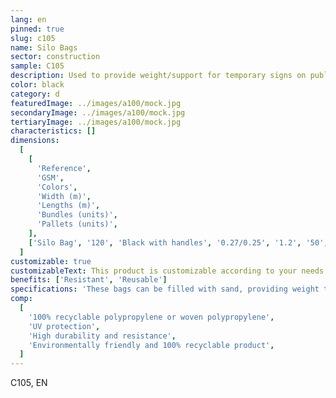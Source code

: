 ```yaml
---
lang: en
pinned: true
slug: c105
name: Silo Bags
sector: construction
sample: C105
description: Used to provide weight/support for temporary signs on public roads.
color: black
category: d
featuredImage: ../images/a100/mock.jpg
secondaryImage: ../images/a100/mock.jpg
tertiaryImage: ../images/a100/mock.jpg
characteristics: []
dimensions:
  [
    [
      'Reference',
      'GSM',
      'Colors',
      'Width (m)',
      'Lengths (m)',
      'Bundles (units)',
      'Pallets (units)',
    ],
    ['Silo Bag', '120', 'Black with handles', '0.27/0.25', '1.2', '50', '4000'],
  ]
customizable: true
customizableText: This product is customizable according to your needs. Contact us for more information.
benefits: ['Resistant', 'Reusable']
specifications: 'These bags can be filled with sand, providing weight to support and secure temporary signs.'
comp:
  [
    '100% recyclable polypropylene or woven polypropylene',
    'UV protection',
    'High durability and resistance',
    'Environmentally friendly and 100% recyclable product',
  ]
---
```


C105, EN
